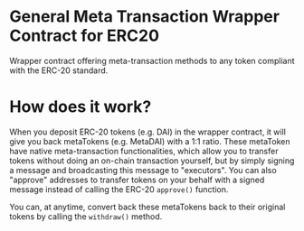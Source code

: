 # General Meta Transaction Wrapper Contract for ERC20
Wrapper contract offering meta-transaction methods to any token compliant with the ERC-20 standard.

# How does it work?
When you deposit ERC-20 tokens (e.g. DAI) in the wrapper contract, it will give you back metaTokens (e.g. MetaDAI) with a 1:1 ratio. These metaToken have native meta-transaction functionalities, which allow you to transfer tokens without doing an on-chain transaction yourself, but by simply signing a message and broadcasting this message to "executors". You can also "approve" addresses to transfer tokens on your behalf with a signed message instead of calling the ERC-20 `approve()` function. 

You can, at anytime, convert back these metaTokens back to their original tokens by calling the `withdraw()` method. 

